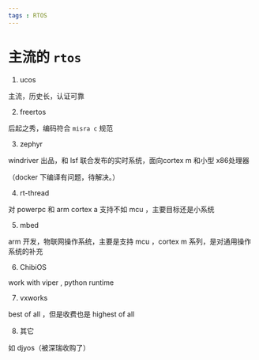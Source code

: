 ```yaml
---
tags : RTOS 
---
```


主流的 `rtos`
===

1. ucos
 
 主流，历史长，认证可靠

2. freertos

  后起之秀，编码符合 `misra c` 规范

3. zephyr

  windriver 出品，和 lsf 联合发布的实时系统，面向cortex m 和小型 x86处理器
  
  （docker 下编译有问题，待解决。）

4. rt-thread

对 powerpc 和 arm cortex a 支持不如 mcu ，主要目标还是小系统

5. mbed

  arm 开发，物联网操作系统，主要是支持 mcu ，cortex m 系列，是对通用操作系统的补充

6. ChibiOS
	
  work with viper , python runtime

7. vxworks

  best of all ，但是收费也是 highest of all

8. 其它
 
 如 djyos（被深瑞收购了）
